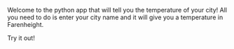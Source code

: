 Welcome to the python app that will tell you the temperature of your city! All you need to do is enter your city name and it will give you a temperature in Farenheight. 

Try it out!
